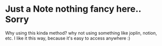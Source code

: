 # Just a Note nothing fancy here.. Sorry

Why using this kinda method? why not using something like joplin, notion, etc.
I like it this way, because it's easy to access anywhere :)

